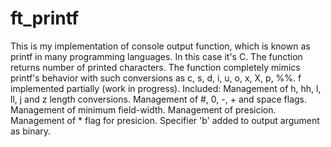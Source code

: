 # ft_printf

This is my implementation of console output function, which is known as printf in many programming languages. In this case it's C. The function returns number of printed characters.
The function completely mimics printf's behavior with such conversions as c, s, d, i, u, o, x, X, p, %%. f implemented partially (work in progress).
Included:
Management of h, hh, l, ll, j and z length conversions.
Management of #, 0, -, + and space flags.
Management of minimum field-width.
Management of presicion.
Management of * flag for presicion.
Specifier 'b' added to output argument as binary.
